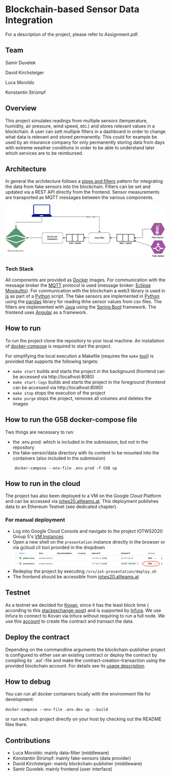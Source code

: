 # Blockchain-based Sensor Data Integration


For a description of the project, please refer to Assignment.pdf.

## Team

Samir Duvelek

David Kirchsteiger

Luca Moroldo

Konstantin Strümpf

## Overview

This project simulates readings from multiple sensors (temperature, humidity, air pressure, wind speed, etc.) and stores
relevant values in a blockchain. A user can sett multiple filters in a dashboard in order to change what data is
relevant and stored permanently. This could for example be used by an insurance company for only permanently storing
data from days with extreme weather conditions in order to be able to understand later which services are to be
reimbursed.

## Architecture

In general the architecture follows
a [pipes and filters](https://docs.microsoft.com/en-us/azure/architecture/patterns/pipes-and-filters) pattern for
integrating the data from fake sensors into the blockchain. Filters can be set and updated via a REST API directly from
the frontend. Sensor measurements are transported as MQTT messages between the various components.

![Architecture Diagram](./docs/img/architecture-diagram.png)

### Tech Stack

All components are provided as [Docker](https://www.docker.com/) images. For communication with the message broker
the [MQTT](https://mqtt.org/) protocol is used (message broker: [Eclipse Mosquitto](https://mosquitto.org/)). For
communication with the blockchain a web3 library is used in [js](https://web3js.readthedocs.io)
as part of a [Python](https://web3py.readthedocs.io) script. The fake sensors are implemented
in [Python](https://www.python.org/) using the [pandas](https://pandas.pydata.org/) library for reading thhe sensor
values from csv files. The filters are implemented with [Java](https://www.java.com/en/) using
the [Spring Boot](https://spring.io/projects/spring-boot) framework. The frontend uses [Angular](https://angular.io/) as
a framework.

## How to run

To run the project clone the repository to your local machine. An installation
of [docker-compose](https://docs.docker.com/compose/) is required to start the project.

For simplifying the local execution a Makefile (requires
the `make` [tool](https://en.wikipedia.org/wiki/Make_(software))) is provided that supports the following targets:

* `make start` builds and starts the project in the background (frontend can be accessed via http://localhost:8080)
* `make start-logs` builds and starts the project in the foreground (frontend can be accessed via http://localhost:8080)
* `make stop` stops the execution of the project
* `make purge` stops the project, removes all volumes and deletes the images


## How to run the G5B docker-compose file 
Two things are necessary to run:
* the .env.prod: which is included in the submission, but not in the repository
* the fake-sensor/data directory with its content to be mounted into the containers (also included in the submission)
```
    docker-compose --env-file .env.prod -f G5B up
```

## How to run in the cloud

The project has also been deployed to a VM on the Google Cloud Platform and can be accessed
via [iotws20.allteams.at](http://iotws20.allteams.at/). This deployment publishes data to an Ethereum Testnet (see
dedicated chapter).

### For manual deployment

* Log into Google Cloud Console and navigate to the project IOTWS2020 Group
  5's [VM Instances](https://console.cloud.google.com/compute/instances?project=iotws2020-group-5-297717)
* Open a new shell on the `presentation` instance directly in the browser or via gcloud cli tool provided in the
  dropdown ![GCP VM Instances](./docs/img/gcp-vms.png)
* Redeploy the project by executing `/srv/iot-presentation/deploy.sh`
* The frontend should be accessible from [iotws20.allteams.at](http://iotws20.allteams.at/)

## Testnet

As a testnet we decided for [Kovan](https://kovan-testnet.github.io/website/), since it has the least block time (
according to this [stackexchange-post](https://ethereum.stackexchange.com/a/30072)) and is supported
by [Infura](https://infura.io/). We use Infura to connect to Kovan via Infura without requiring to run a full node. We
use this [account](https://kovan.etherscan.io/address/0xdbd5927b822456c88b5e0a803ac08c26d2b6cb5e) to create the contract
and transact the data.

## Deploy the contract

Depending on the commandline arguments the blockchain-publisher project is configured to either use an existing contract
or deploy the contract by compiling its ´.sol´-file and make the contract-creation-transaction using the provided
blockchain account. For details see its [usage description](./blockchain-publisher/README.md).

## How to debug

You can run all docker containers locally with the environment file for development:

`docker-compose --env-file .env.dev up --build`

or run each sub project directly on your host by checking out the README files there.

## Contributions

- Luca Moroldo: mainly data-filter (middleware)
- Konstantin Strümpf: mainly fake-sensors (data provider)
- David Kirchsteiger: mainly blockchain-publisher (middleware)
- Samir Duvelek: mainly frontend (user interface)
